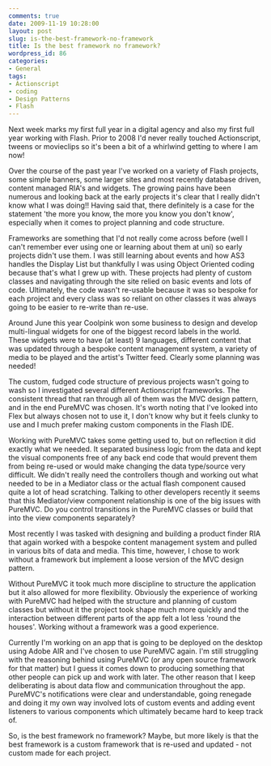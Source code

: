 ```yaml
---
comments: true
date: 2009-11-19 10:28:00
layout: post
slug: is-the-best-framework-no-framework
title: Is the best framework no framework?
wordpress_id: 86
categories:
- General
tags:
- Actionscript
- coding
- Design Patterns
- Flash
---
```



    

Next week marks my first full year in a digital agency and also my first full year working with Flash. Prior to 2008 I'd never really touched Actionscript, tweens or movieclips so it's been a bit of a whirlwind getting to where I am now! 

Over the course of the past year I've worked on a variety of Flash projects, some simple banners, some larger sites and most recently database driven, content managed RIA's and widgets. The growing pains have been numerous and looking back at the early projects it's clear that I really didn't know what I was doing!! Having said that, there definitely is a case for the statement 'the more you know, the more you know you don't know', especially when it comes to project planning and code structure. 

Frameworks are something that I'd not really come across before (well I can't remember ever using one or learning about them at uni) so early projects didn't use them. I was still learning about events and how AS3 handles the Display List but thankfully I was using Object Oriented coding because that's what I grew up with. These projects had plenty of custom classes and navigating through the site relied on basic events and lots of code. Ultimately, the code wasn't re-usable because it was so bespoke for each project and every class was so reliant on other classes it was always going to be easier to re-write than re-use. 

Around June this year Coolpink won some business to design and develop multi-lingual widgets for one of the biggest record labels in the world. These widgets were to have (at least) 9 languages, different content that was updated through a bespoke content management system, a variety of media to be played and the artist's Twitter feed. Clearly some planning was needed! 

The custom, fudged code structure of previous projects wasn't going to wash so I investigated several different Actionscript frameworks. The consistent thread that ran through all of them was the MVC design pattern, and in the end PureMVC was chosen. It's worth noting that I've looked into Flex but always chosen not to use it, I don't know why but it feels clunky to use and I much prefer making custom components in the Flash IDE. 

Working with PureMVC takes some getting used to, but on reflection it did exactly what we needed. It separated business logic from the data and kept the visual components free of any back end code that would prevent them from being re-used or would make changing the data type/source very difficult. We didn't really need the controllers though and working out what needed to be in a Mediator class or the actual flash component caused quite a lot of head scratching. Talking to other developers recently it seems that this Mediator/view component relationship is one of the big issues with PureMVC. Do you control transitions in the PureMVC classes or build that into the view components separately? 

Most recently I was tasked with designing and building a product finder RIA that again worked with a bespoke content management system and pulled in various bits of data and media. This time, however, I chose to work without a framework but implement a loose version of the MVC design pattern. 

Without PureMVC it took much more discipline to structure the application but it also allowed for more flexibility. Obviously the experience of working with PureMVC had helped with the structure and planning of custom classes but without it the project took shape much more quickly and the interaction between different parts of the app felt a lot less 'round the houses'. Working without a framework was a good experience. 

Currently I'm working on an app that is going to be deployed on the desktop using Adobe AIR and I've chosen to use PureMVC again. I'm still struggling with the reasoning behind using PureMVC (or any open source framework for that matter) but I guess it comes down to producing something that other people can pick up and work with later. The other reason that I keep deliberating is about data flow and communication throughout the app. PureMVC's notifications were clear and understandable, going renegade and doing it my own way involved lots of custom events and adding event listeners to various components which ultimately became hard to keep track of. 

So, is the best framework no framework? Maybe, but more likely is that the best framework is a custom framework that is re-used and updated - not custom made for each project.


  
